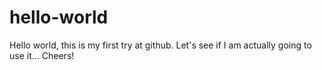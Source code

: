# hello-world

Hello world, 
this is my first try at github. Let's see if I am actually going to use it...
Cheers!
